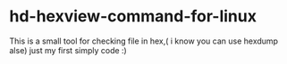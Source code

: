 # hd-hexview-command-for-linux
This is a small tool for checking file in hex,( i know you can use hexdump alse) just my first simply code :)
